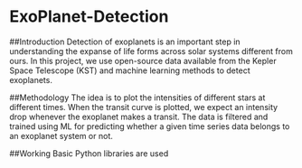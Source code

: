 # ExoPlanet-Detection

##Introduction
Detection of exoplanets is an important step in understanding the expanse of life forms across solar systems different from ours. In this project, we use open-source data available from the Kepler Space Telescope (KST) and machine learning methods to detect exoplanets.

##Methodology
The idea is to plot the intensities of different stars at different times. When the transit curve is plotted, we expect an intensity drop whenever the exoplanet makes a transit. The data is filtered and trained using ML for predicting whether a given time series data belongs to an exoplanet system or not.

##Working
Basic Python libraries are used 
